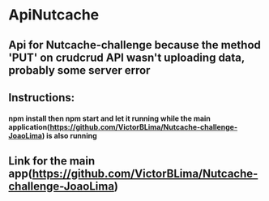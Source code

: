 # ApiNutcache
## Api for Nutcache-challenge because the method 'PUT' on crudcrud API wasn't uploading data, probably some server error
## Instructions:
#### npm install then npm start and let it running while the main application(https://github.com/VictorBLima/Nutcache-challenge-JoaoLima) is also running
## Link for the main app(https://github.com/VictorBLima/Nutcache-challenge-JoaoLima)
